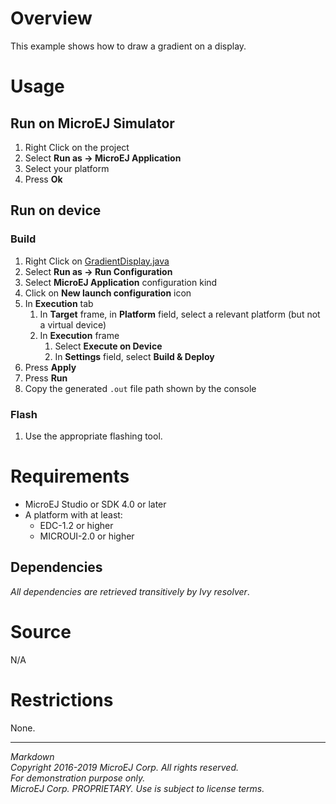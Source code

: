 # Overview

This example shows how to draw a gradient on a display.

# Usage

## Run on MicroEJ Simulator

1. Right Click on the project
1. Select **Run as -> MicroEJ Application**
1. Select your platform 
1. Press **Ok**


## Run on device

### Build

1. Right Click on [GradientDisplay.java](src/main/java/com/microej/examples/gradient/GradientDisplay.java)
1. Select **Run as -> Run Configuration**
1. Select **MicroEJ Application** configuration kind
1. Click on **New launch configuration** icon
1. In **Execution** tab
	1. In **Target** frame, in **Platform** field, select a relevant platform (but not a virtual device)
	1. In **Execution** frame
		1. Select **Execute on Device**
		2. In **Settings** field, select **Build & Deploy**
1. Press **Apply**
1. Press **Run**
1. Copy the generated `.out` file path shown by the console

### Flash

1. Use the appropriate flashing tool.

# Requirements

* MicroEJ Studio or SDK 4.0 or later
* A platform with at least:
	* EDC-1.2 or higher
	* MICROUI-2.0 or higher

## Dependencies

_All dependencies are retrieved transitively by Ivy resolver_.

# Source

N/A

# Restrictions

None.
 
---  
_Markdown_   
_Copyright 2016-2019 MicroEJ Corp. All rights reserved._   
_For demonstration purpose only._   
_MicroEJ Corp. PROPRIETARY. Use is subject to license terms._  
